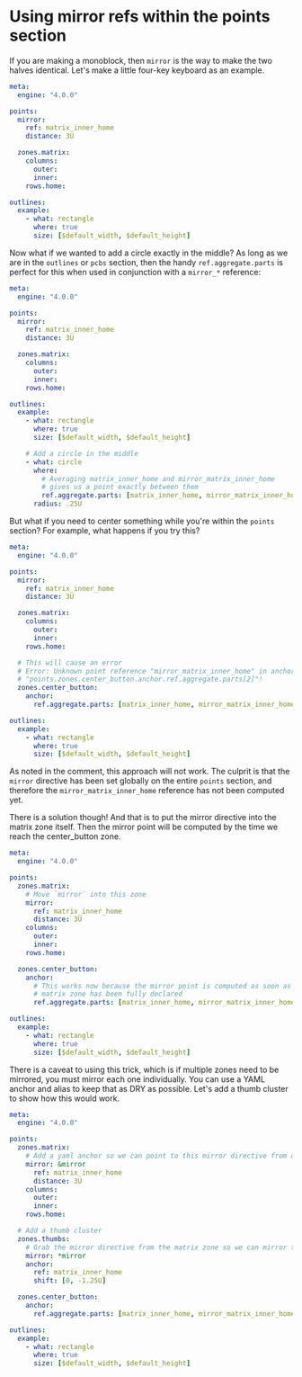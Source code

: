 # Using mirror refs within the points section

If you are making a monoblock, then `mirror` is the way to make the two halves identical. Let's make a little four-key keyboard as an example.

```yaml
meta:
  engine: "4.0.0"

points:
  mirror:
    ref: matrix_inner_home
    distance: 3U

  zones.matrix:
    columns:
      outer:
      inner:
    rows.home:

outlines:
  example:
    - what: rectangle
      where: true
      size: [$default_width, $default_height]
```

Now what if we wanted to add a circle exactly in the middle? As long as we are in the `outlines` or `pcbs` section, then the handy `ref.aggregate.parts` is perfect for this when used in conjunction with a `mirror_*` reference:

```yaml
meta:
  engine: "4.0.0"

points:
  mirror:
    ref: matrix_inner_home
    distance: 3U

  zones.matrix:
    columns:
      outer:
      inner:
    rows.home:

outlines:
  example:
    - what: rectangle
      where: true
      size: [$default_width, $default_height]

    # Add a circle in the middle
    - what: circle
      where:
        # Averaging matrix_inner_home and mirror_matrix_inner_home
        # gives us a point exactly between them
        ref.aggregate.parts: [matrix_inner_home, mirror_matrix_inner_home]
      radius: .25U
```

But what if you need to center something while you're within the `points` section? For example, what happens if you try this?

```yaml
meta:
  engine: "4.0.0"

points:
  mirror:
    ref: matrix_inner_home
    distance: 3U

  zones.matrix:
    columns:
      outer:
      inner:
    rows.home:

  # This will cause an error
  # Error: Unknown point reference "mirror_matrix_inner_home" in anchor
  # "points.zones.center_button.anchor.ref.aggregate.parts[2]"!
  zones.center_button:
    anchor:
      ref.aggregate.parts: [matrix_inner_home, mirror_matrix_inner_home]

outlines:
  example:
    - what: rectangle
      where: true
      size: [$default_width, $default_height]

```

As noted in the comment, this approach will not work. The culprit is that the `mirror` directive has been set globally on the entire `points` section, and therefore the `mirror_matrix_inner_home`  reference has not been computed yet. 

There is a solution though! And that is to put the mirror directive into the matrix zone itself. Then the mirror point will be computed by the time we reach the center_button zone.

```yaml
meta:
  engine: "4.0.0"

points:
  zones.matrix:
    # Move `mirror` into this zone
    mirror:
      ref: matrix_inner_home
      distance: 3U
    columns:
      outer:
      inner:
    rows.home:

  zones.center_button:
    anchor:
      # This works now because the mirror point is computed as soon as the the
      # matrix zone has been fully declared
      ref.aggregate.parts: [matrix_inner_home, mirror_matrix_inner_home]

outlines:
  example:
    - what: rectangle
      where: true
      size: [$default_width, $default_height]

```

There is a caveat to using this trick, which is if multiple zones need to be mirrored, you must mirror each one individually. You can use a YAML anchor and alias to keep that as DRY as possible. Let's add a thumb cluster to show how this would work.

```yaml
meta:
  engine: "4.0.0"

points:
  zones.matrix:
    # Add a yaml anchor so we can point to this mirror directive from other zones
    mirror: &mirror
      ref: matrix_inner_home
      distance: 3U
    columns:
      outer:
      inner:
    rows.home:

  # Add a thumb cluster
  zones.thumbs:
    # Grab the mirror directive from the matrix zone so we can mirror this zone identically
    mirror: *mirror
    anchor:
      ref: matrix_inner_home
      shift: [0, -1.25U]

  zones.center_button:
    anchor:
      ref.aggregate.parts: [matrix_inner_home, mirror_matrix_inner_home]

outlines:
  example:
    - what: rectangle
      where: true
      size: [$default_width, $default_height]
```

